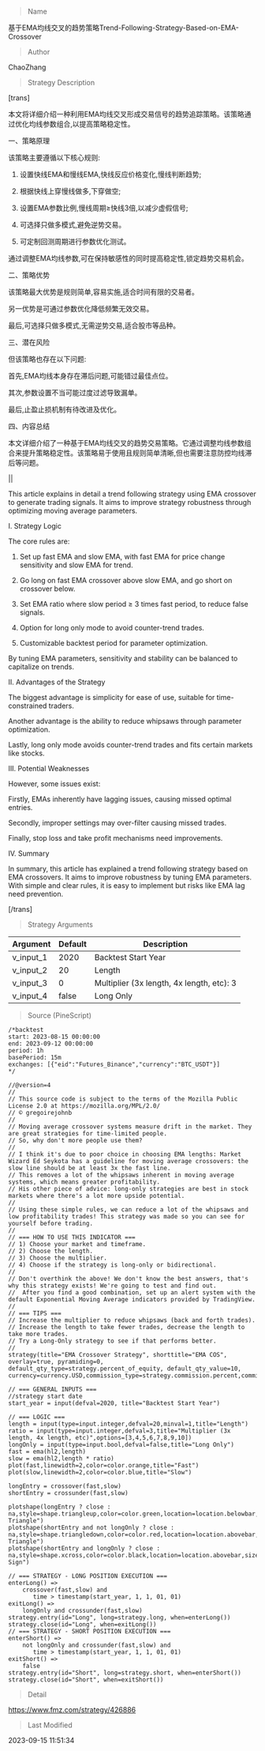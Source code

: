 
> Name

基于EMA均线交叉的趋势策略Trend-Following-Strategy-Based-on-EMA-Crossover

> Author

ChaoZhang

> Strategy Description


[trans]

本文将详细介绍一种利用EMA均线交叉形成交易信号的趋势追踪策略。该策略通过优化均线参数组合,以提高策略稳定性。

一、策略原理

该策略主要遵循以下核心规则:

1. 设置快线EMA和慢线EMA,快线反应价格变化,慢线判断趋势;

2. 根据快线上穿慢线做多,下穿做空;

3. 设置EMA参数比例,慢线周期≥快线3倍,以减少虚假信号;

4. 可选择只做多模式,避免逆势交易。

5. 可定制回测周期进行参数优化测试。

通过调整EMA均线参数,可在保持敏感性的同时提高稳定性,锁定趋势交易机会。

二、策略优势

该策略最大优势是规则简单,容易实施,适合时间有限的交易者。

另一优势是可通过参数优化降低频繁无效交易。

最后,可选择只做多模式,无需逆势交易,适合股市等品种。

三、潜在风险 

但该策略也存在以下问题:

首先,EMA均线本身存在滞后问题,可能错过最佳点位。

其次,参数设置不当可能过度过滤导致漏单。

最后,止盈止损机制有待改进及优化。

四、内容总结

本文详细介绍了一种基于EMA均线交叉的趋势交易策略。它通过调整均线参数组合来提升策略稳定性。该策略易于使用且规则简单清晰,但也需要注意防控均线滞后等问题。

||

This article explains in detail a trend following strategy using EMA crossover to generate trading signals. It aims to improve strategy robustness through optimizing moving average parameters.

I. Strategy Logic

The core rules are:

1. Set up fast EMA and slow EMA, with fast EMA for price change sensitivity and slow EMA for trend.

2. Go long on fast EMA crossover above slow EMA, and go short on crossover below.

3. Set EMA ratio where slow period ≥ 3 times fast period, to reduce false signals. 

4. Option for long only mode to avoid counter-trend trades.

5. Customizable backtest period for parameter optimization.

By tuning EMA parameters, sensitivity and stability can be balanced to capitalize on trends.

II. Advantages of the Strategy

The biggest advantage is simplicity for ease of use, suitable for time-constrained traders.

Another advantage is the ability to reduce whipsaws through parameter optimization.

Lastly, long only mode avoids counter-trend trades and fits certain markets like stocks.

III. Potential Weaknesses

However, some issues exist:

Firstly, EMAs inherently have lagging issues, causing missed optimal entries.

Secondly, improper settings may over-filter causing missed trades. 

Finally, stop loss and take profit mechanisms need improvements.

IV. Summary

In summary, this article has explained a trend following strategy based on EMA crossovers. It aims to improve robustness by tuning EMA parameters. With simple and clear rules, it is easy to implement but risks like EMA lag need prevention.

[/trans]

> Strategy Arguments



|Argument|Default|Description|
|----|----|----|
|v_input_1|2020|Backtest Start Year|
|v_input_2|20|Length|
|v_input_3|0|Multiplier (3x length, 4x length, etc): 3|4|5|6|7|8|9|10|
|v_input_4|false|Long Only|


> Source (PineScript)

``` pinescript
/*backtest
start: 2023-08-15 00:00:00
end: 2023-09-12 00:00:00
period: 1h
basePeriod: 15m
exchanges: [{"eid":"Futures_Binance","currency":"BTC_USDT"}]
*/

//@version=4
// 
// This source code is subject to the terms of the Mozilla Public License 2.0 at https://mozilla.org/MPL/2.0/
// © gregoirejohnb
//
// Moving average crossover systems measure drift in the market. They are great strategies for time-limited people.
// So, why don't more people use them?
// 
// I think it's due to poor choice in choosing EMA lengths: Market Wizard Ed Seykota has a guideline for moving average crossovers: the slow line should be at least 3x the fast line.
// This removes a lot of the whipsaws inherent in moving average systems, which means greater profitability.
// His other piece of advice: long-only strategies are best in stock markets where there's a lot more upside potential.
//
// Using these simple rules, we can reduce a lot of the whipsaws and low profitability trades! This strategy was made so you can see for yourself before trading.
//
// === HOW TO USE THIS INDICATOR ===
// 1) Choose your market and timeframe.
// 2) Choose the length.
// 3) Choose the multiplier.
// 4) Choose if the strategy is long-only or bidirectional. 
//
// Don't overthink the above! We don't know the best answers, that's why this strategy exists! We're going to test and find out.
//  After you find a good combination, set up an alert system with the default Exponential Moving Average indicators provided by TradingView.
//
// === TIPS ===
// Increase the multiplier to reduce whipsaws (back and forth trades).
// Increase the length to take fewer trades, decrease the length to take more trades.
// Try a Long-Only strategy to see if that performs better.
//
strategy(title="EMA Crossover Strategy", shorttitle="EMA COS", overlay=true, pyramiding=0, default_qty_type=strategy.percent_of_equity, default_qty_value=10, currency=currency.USD,commission_type=strategy.commission.percent,commission_value=0.1)

// === GENERAL INPUTS ===
//strategy start date
start_year = input(defval=2020, title="Backtest Start Year")

// === LOGIC ===
length = input(type=input.integer,defval=20,minval=1,title="Length")
ratio = input(type=input.integer,defval=3,title="Multiplier (3x length, 4x length, etc)",options=[3,4,5,6,7,8,9,10])
longOnly = input(type=input.bool,defval=false,title="Long Only")
fast = ema(hl2,length)
slow = ema(hl2,length * ratio)
plot(fast,linewidth=2,color=color.orange,title="Fast")
plot(slow,linewidth=2,color=color.blue,title="Slow")

longEntry = crossover(fast,slow)
shortEntry = crossunder(fast,slow)

plotshape(longEntry ? close : na,style=shape.triangleup,color=color.green,location=location.belowbar,size=size.small,title="Long Triangle")
plotshape(shortEntry and not longOnly ? close : na,style=shape.triangledown,color=color.red,location=location.abovebar,size=size.small,title="Short Triangle")
plotshape(shortEntry and longOnly ? close : na,style=shape.xcross,color=color.black,location=location.abovebar,size=size.small,title="Exit Sign")

// === STRATEGY - LONG POSITION EXECUTION ===
enterLong() =>
    crossover(fast,slow) and 
       time > timestamp(start_year, 1, 1, 01, 01)
exitLong() =>
    longOnly and crossunder(fast,slow)
strategy.entry(id="Long", long=strategy.long, when=enterLong())
strategy.close(id="Long", when=exitLong())
// === STRATEGY - SHORT POSITION EXECUTION ===
enterShort() =>
    not longOnly and crossunder(fast,slow) and 
       time > timestamp(start_year, 1, 1, 01, 01)
exitShort() =>
    false
strategy.entry(id="Short", long=strategy.short, when=enterShort())
strategy.close(id="Short", when=exitShort())
```

> Detail

https://www.fmz.com/strategy/426886

> Last Modified

2023-09-15 11:51:34
